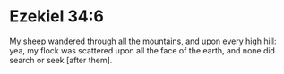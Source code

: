 # Ezekiel 34:6

My sheep wandered through all the mountains, and upon every high hill: yea, my flock was scattered upon all the face of the earth, and none did search or seek [after them].